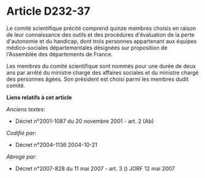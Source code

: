 # Article D232-37

Le comité scientifique précité comprend quinze membres choisis en raison de leur connaissance des outils et des procédures
d'évaluation de la perte d'autonomie et du handicap, dont trois personnes appartenant aux équipes médico-sociales
départementales désignées sur proposition de l'Assemblée des départements de France.

Les membres du comité scientifique sont nommés pour une durée de deux ans par arrêté du ministre chargé des affaires sociales
et du ministre chargé des personnes âgées. Son président est choisi parmi les membres dudit comité.

**Liens relatifs à cet article**

_Anciens textes_:

  - Décret n°2001-1087 du 20 novembre 2001 - art. 2 (Ab)

_Codifié par_:

  - Décret n°2004-1136 2004-10-21

_Abrogé par_:

  - Décret n°2007-828 du 11 mai 2007 - art. 3 () JORF 12 mai 2007
